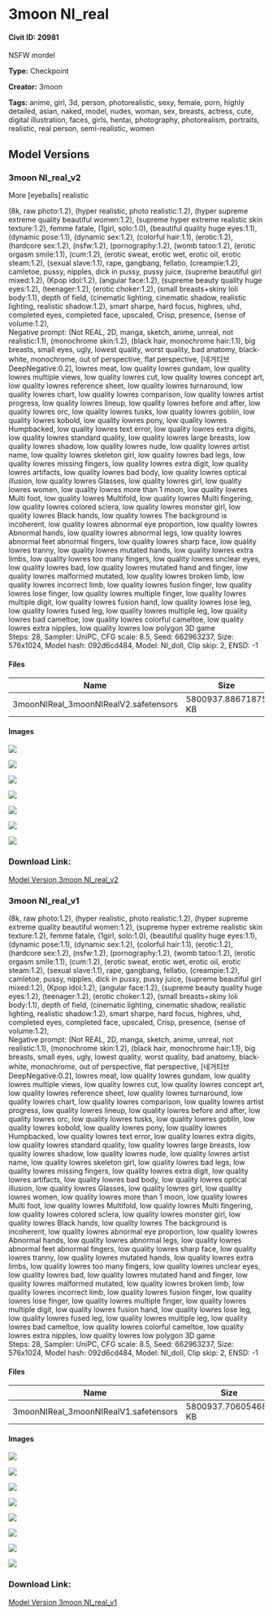 # 3moon NI_real

#### Civit ID: 20981

<p>NSFW mordel</p>

**Type:** Checkpoint

**Creator:** 3moon

**Tags:** anime, girl, 3d, person, photorealistic, sexy, female, porn, highly detailed, asian, naked, model, nudes, woman, sex, breasts, actress, cute, digital illustration, faces, girls, hentai, photography, photorealism, portraits, realistic, real person, semi-realistic, women

## Model Versions

### 3moon NI_real_v2

<p>More [eyeballs] realistic</p><p></p><p>(8k, raw photo:1.2), (hyper realistic, photo realistic:1.2), (hyper supreme extreme quality beautiful women:1.2), (supreme hyper extreme realistic skin texture:1.2), femme fatale, (1girl, solo:1.0), (beautiful quality huge eyes:1.1), (dynamic pose:1.1), (dynamic sex:1.2), (colorful hair:1.1), (erotic:1.2), (hardcore sex:1.2), (nsfw:1.2), (pornography:1.2), (womb tatoo:1.2), (erotic orgasm smile:1.1), (cum:1.2), (erotic sweat, erotic wet, erotic oil, erotic steam:1.2), (sexual slave:1.1), rape, gangbang, fellatio, (creampie:1.2), camletoe, pussy, nipples, dick in pussy, pussy juice, (supreme beautiful girl mixed:1.2), (Kpop idol:1.2), (angular face:1.2), (supreme beauty quality huge eyes:1.2), (teenager:1.2), (erotic choker:1.2), (small breasts+skiny loli body:1.1), depth of field, (cinematic lighting, cinematic shadow, realistic lighting, realistic shadow:1.2), smart sharpe, hard focus, highres, uhd, completed eyes, completed face, upscaled, Crisp, presence, (sense of volume:1.2),<br />Negative prompt: (Not REAL, 2D, manga, sketch, anime, unreal, not realistic:1.1), (monochrome skin:1.2), (black hair, monochrome hair:1.1), big breasts, small eyes, ugly, lowest quality, worst quality, bad anatomy, black-white, monochrome, out of perspective, flat perspective, [네거티브 DeepNegative:0.2], lowres meat, low quality lowres gundam, low quality lowres multiple views, low quality lowres cut, low quality lowres concept art, low quality lowres reference sheet, low quality lowres turnaround, low quality lowres chart, low quality lowres comparison, low quality lowres artist progress, low quality lowres lineup, low quality lowres before and after, low quality lowres orc, low quality lowres tusks, low quality lowres goblin, low quality lowres kobold, low quality lowres pony, low quality lowres Humpbacked, low quality lowres text error, low quality lowres extra digits, low quality lowres standard quality, low quality lowres large breasts, low quality lowres shadow, low quality lowres nude, low quality lowres artist name, low quality lowres skeleton girl, low quality lowres bad legs, low quality lowres missing fingers, low quality lowres extra digit, low quality lowres artifacts, low quality lowres bad body, low quality lowres optical illusion, low quality lowres Glasses, low quality lowres girl, low quality lowres women, low quality lowres more than 1 moon, low quality lowres Multi foot, low quality lowres Multifold, low quality lowres Multi fingering, low quality lowres colored sclera, low quality lowres monster girl, low quality lowres Black hands, low quality lowres The background is incoherent, low quality lowres abnormal eye proportion, low quality lowres Abnormal hands, low quality lowres abnormal legs, low quality lowres abnormal feet abnormal fingers, low quality lowres sharp face, low quality lowres tranny, low quality lowres mutated hands, low quality lowres extra limbs, low quality lowres too many fingers, low quality lowres unclear eyes, low quality lowres bad, low quality lowres mutated hand and finger, low quality lowres malformed mutated, low quality lowres broken limb, low quality lowres incorrect limb, low quality lowres fusion finger, low quality lowres lose finger, low quality lowres multiple finger, low quality lowres multiple digit, low quality lowres fusion hand, low quality lowres lose leg, low quality lowres fused leg, low quality lowres multiple leg, low quality lowres bad cameltoe, low quality lowres colorful cameltoe, low quality lowres extra nipples, low quality lowres low polygon 3D game<br />Steps: 28, Sampler: UniPC, CFG scale: 8.5, Seed: 662963237, Size: 576x1024, Model hash: 092d6cd484, Model: NI_doll, Clip skip: 2, ENSD: -1</p>

#### Files

| Name | Size | Type | Format | Download Url | AutoV1 | AutoV2 | SHA256 | CRC32 | BLAKE3 |
| --- | --- | --- | --- | --- | --- | --- | --- | --- | --- |
| 3moonNIReal_3moonNIRealV2.safetensors | 5800937.88671875 KB | Model | SafeTensor | https://civitai.com/api/download/models/25198 | DE2F2560 | FEADFE3CFE | FEADFE3CFEE39F5C72605D03BCBA7920F5DB77F32EC7B82BFA6189A4E5EE3E67 | 941198FB | 376322C82A2460233598D403D01C17867A9CAFCDF2DD5B45C627FE1F5198CE4E |

#### Images

<p><img src="https://image.civitai.com/xG1nkqKTMzGDvpLrqFT7WA/845c8584-6a2c-4ffb-d531-deca893ab100/width=450/276110.jpeg" /></p>

<p><img src="https://image.civitai.com/xG1nkqKTMzGDvpLrqFT7WA/3920db5e-d29a-4a6e-e977-031b7c1e2400/width=450/276109.jpeg" /></p>

<p><img src="https://image.civitai.com/xG1nkqKTMzGDvpLrqFT7WA/611f85de-51d0-47c9-3ac9-c05b9e4a1600/width=450/276108.jpeg" /></p>

<p><img src="https://image.civitai.com/xG1nkqKTMzGDvpLrqFT7WA/9512d0ab-167c-4d5f-509a-b2d6a4df5e00/width=450/276107.jpeg" /></p>

<p><img src="https://image.civitai.com/xG1nkqKTMzGDvpLrqFT7WA/5aa524b9-dada-4d90-ea55-da55f1984500/width=450/276106.jpeg" /></p>

<p><img src="https://image.civitai.com/xG1nkqKTMzGDvpLrqFT7WA/0774771b-14eb-4f03-fe37-c062fd871400/width=450/276105.jpeg" /></p>

<p><img src="https://image.civitai.com/xG1nkqKTMzGDvpLrqFT7WA/eece5452-f985-4dd1-5fa8-0469c5194f00/width=450/276103.jpeg" /></p>

### Download Link:

[Model Version 3moon NI_real_v2](https://civitai.com/api/download/models/25198)

### 3moon NI_real_v1

<p>(8k, raw photo:1.2), (hyper realistic, photo realistic:1.2), (hyper supreme extreme quality beautiful women:1.2), (supreme hyper extreme realistic skin texture:1.2), femme fatale, (1girl, solo:1.0), (beautiful quality huge eyes:1.1), (dynamic pose:1.1), (dynamic sex:1.2), (colorful hair:1.1), (erotic:1.2), (hardcore sex:1.2), (nsfw:1.2), (pornography:1.2), (womb tatoo:1.2), (erotic orgasm smile:1.1), (cum:1.2), (erotic sweat, erotic wet, erotic oil, erotic steam:1.2), (sexual slave:1.1), rape, gangbang, fellatio, (creampie:1.2), camletoe, pussy, nipples, dick in pussy, pussy juice, (supreme beautiful girl mixed:1.2), (Kpop idol:1.2), (angular face:1.2), (supreme beauty quality huge eyes:1.2), (teenager:1.2), (erotic choker:1.2), (small breasts+skiny loli body:1.1), depth of field, (cinematic lighting, cinematic shadow, realistic lighting, realistic shadow:1.2), smart sharpe, hard focus, highres, uhd, completed eyes, completed face, upscaled, Crisp, presence, (sense of volume:1.2),<br />Negative prompt: (Not REAL, 2D, manga, sketch, anime, unreal, not realistic:1.1), (monochrome skin:1.2), (black hair, monochrome hair:1.1), big breasts, small eyes, ugly, lowest quality, worst quality, bad anatomy, black-white, monochrome, out of perspective, flat perspective, [네거티브 DeepNegative:0.2], lowres meat, low quality lowres gundam, low quality lowres multiple views, low quality lowres cut, low quality lowres concept art, low quality lowres reference sheet, low quality lowres turnaround, low quality lowres chart, low quality lowres comparison, low quality lowres artist progress, low quality lowres lineup, low quality lowres before and after, low quality lowres orc, low quality lowres tusks, low quality lowres goblin, low quality lowres kobold, low quality lowres pony, low quality lowres Humpbacked, low quality lowres text error, low quality lowres extra digits, low quality lowres standard quality, low quality lowres large breasts, low quality lowres shadow, low quality lowres nude, low quality lowres artist name, low quality lowres skeleton girl, low quality lowres bad legs, low quality lowres missing fingers, low quality lowres extra digit, low quality lowres artifacts, low quality lowres bad body, low quality lowres optical illusion, low quality lowres Glasses, low quality lowres girl, low quality lowres women, low quality lowres more than 1 moon, low quality lowres Multi foot, low quality lowres Multifold, low quality lowres Multi fingering, low quality lowres colored sclera, low quality lowres monster girl, low quality lowres Black hands, low quality lowres The background is incoherent, low quality lowres abnormal eye proportion, low quality lowres Abnormal hands, low quality lowres abnormal legs, low quality lowres abnormal feet abnormal fingers, low quality lowres sharp face, low quality lowres tranny, low quality lowres mutated hands, low quality lowres extra limbs, low quality lowres too many fingers, low quality lowres unclear eyes, low quality lowres bad, low quality lowres mutated hand and finger, low quality lowres malformed mutated, low quality lowres broken limb, low quality lowres incorrect limb, low quality lowres fusion finger, low quality lowres lose finger, low quality lowres multiple finger, low quality lowres multiple digit, low quality lowres fusion hand, low quality lowres lose leg, low quality lowres fused leg, low quality lowres multiple leg, low quality lowres bad cameltoe, low quality lowres colorful cameltoe, low quality lowres extra nipples, low quality lowres low polygon 3D game<br />Steps: 28, Sampler: UniPC, CFG scale: 8.5, Seed: 662963237, Size: 576x1024, Model hash: 092d6cd484, Model: NI_doll, Clip skip: 2, ENSD: -1</p>

#### Files

| Name | Size | Type | Format | Download Url | AutoV1 | AutoV2 | SHA256 | CRC32 | BLAKE3 |
| --- | --- | --- | --- | --- | --- | --- | --- | --- | --- |
| 3moonNIReal_3moonNIRealV1.safetensors | 5800937.706054688 KB | Model | SafeTensor | https://civitai.com/api/download/models/24975 | DE2F2560 | D5D9463FF9 | D5D9463FF9902DC5D51E8C358C85CC0D684FE0985528D993DC80702D7B4BE541 | C789B30E | 63A93A2CC25B6E233E7ABBEB791B1541EF7C1FE1D78B8EA179784A04E127DF12 |

#### Images

<p><img src="https://image.civitai.com/xG1nkqKTMzGDvpLrqFT7WA/7479480e-a8d3-4ecd-c945-3e80292eb200/width=450/273112.jpeg" /></p>

<p><img src="https://image.civitai.com/xG1nkqKTMzGDvpLrqFT7WA/91944271-b564-45ca-d9f8-383ee3283000/width=450/273113.jpeg" /></p>

<p><img src="https://image.civitai.com/xG1nkqKTMzGDvpLrqFT7WA/b3ac95a2-3a53-422b-7538-ac6fd24d1000/width=450/273106.jpeg" /></p>

<p><img src="https://image.civitai.com/xG1nkqKTMzGDvpLrqFT7WA/f1fe5aec-bb9b-4435-5edc-9be55de8b800/width=450/273111.jpeg" /></p>

<p><img src="https://image.civitai.com/xG1nkqKTMzGDvpLrqFT7WA/5539356c-b080-4fae-960a-3bdaa4c0c400/width=450/273110.jpeg" /></p>

<p><img src="https://image.civitai.com/xG1nkqKTMzGDvpLrqFT7WA/e4d55e59-3f32-40bd-6c33-1251f01f3500/width=450/273109.jpeg" /></p>

<p><img src="https://image.civitai.com/xG1nkqKTMzGDvpLrqFT7WA/2fb604f5-41a4-4a88-300c-a0c86f2f0000/width=450/273108.jpeg" /></p>

<p><img src="https://image.civitai.com/xG1nkqKTMzGDvpLrqFT7WA/e524ebd0-2079-4890-e51b-38ff94305a00/width=450/273107.jpeg" /></p>

### Download Link:

[Model Version 3moon NI_real_v1](https://civitai.com/api/download/models/24975)

